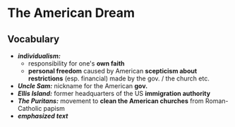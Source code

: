 # The American Dream

## Vocabulary

- ***individualism:***
	- responsibility for one's **own faith**
	- **personal freedom** caused by American **scepticism about restrictions** (esp. financial) made by the gov. / the church etc.
- ***Uncle Sam:*** nickname for the American **gov.**
- ***Ellis Island:*** former headquarters of the US **immigration authority**
- ***The Puritans:*** movement to **clean the American churches** from Roman-Catholic papism
- ***emphasized text***
<!--stackedit_data:
eyJoaXN0b3J5IjpbOTIxOTI4MDEyLC03MDkwODg0MDJdfQ==
-->